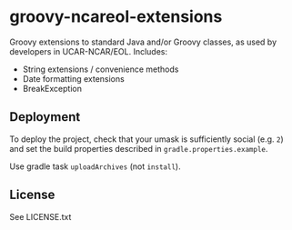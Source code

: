 # groovy-ncareol-extensions

Groovy extensions to standard Java and/or Groovy classes,
as used by developers in UCAR-NCAR/EOL.
Includes:

 * String extensions / convenience methods
 * Date formatting extensions
 * BreakException

## Deployment

To deploy the project, check that your umask is sufficiently social (e.g. `2`)
and set the build properties described in `gradle.properties.example`.

Use gradle task `uploadArchives` (not `install`).

## License

See LICENSE.txt
